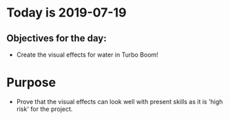 # Today is 2019-07-19

## Objectives for the day:

- Create the visual effects for water in Turbo Boom!

# Purpose

- Prove that the visual effects can look well with present skills as it is 'high risk' for the project.
